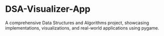 # DSA-Visualizer-App
A comprehensive Data Structures and Algorithms project, showcasing implementations, visualizations, and real-world applications using pygame.
